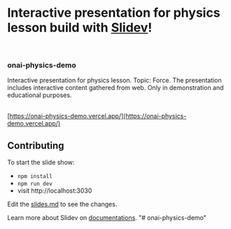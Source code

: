 # Interactive presentation for physics lesson build with [Slidev](https://github.com/slidevjs/slidev)!

<a name="readme-top"></a>

<!-- PROJECT LOGO -->
<br />
<div>

  <h3 >onai-physics-demo</h3>

  <p>
    Interactive presentation for physics lesson. Topic: Force. The presentation includes interactive content gathered from web. Only in demonstration and educational purposes.
    <br />
    <br />
  </p>
  
  [https://onai-physics-demo.vercel.app/](https://onai-physics-demo.vercel.app/)
</div>

## Contributing

To start the slide show:

- `npm install`
- `npm run dev`
- visit http://localhost:3030

Edit the [slides.md](./slides.md) to see the changes.

Learn more about Slidev on [documentations](https://sli.dev/).
"# onai-physics-demo" 
